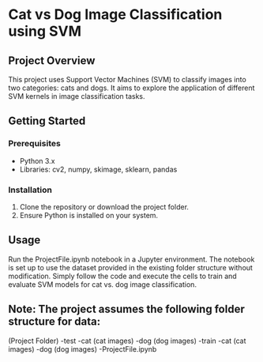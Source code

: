 # Cat vs Dog Image Classification using SVM

## Project Overview
This project uses Support Vector Machines (SVM) to classify images into two categories: cats and dogs. It aims to explore the application of different SVM kernels in image classification tasks.

## Getting Started

### Prerequisites
- Python 3.x
- Libraries: cv2, numpy, skimage, sklearn, pandas

### Installation
1. Clone the repository or download the project folder.
2. Ensure Python is installed on your system.

## Usage
Run the ProjectFile.ipynb notebook in a Jupyter environment. The notebook is set up to use the dataset provided in the existing folder structure without modification. Simply follow the code and execute the cells to train and evaluate SVM models for cat vs. dog image classification.

## Note: The project assumes the following folder structure for data:

(Project Folder)
-test
    -cat
        (cat images)
    -dog
        (dog images)
-train
    -cat
        (cat images)
    -dog
        (dog images)
-ProjectFile.ipynb
